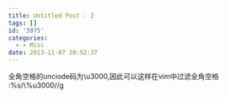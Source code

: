 ```yaml
---
title: Untitled Post - 2
tags: []
id: '3975'
categories:
  - - Misc
date: 2013-11-07 20:52:37
---
```


全角空格的unciode码为\\u3000,因此可以这样在vim中过滤全角空格
:%s/\\%u3000//g